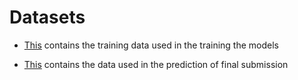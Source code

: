 # Datasets


- [This](./Training%20Data/) contains the training data used in the training the models 

- [This](./Testing%20Data/) contains the data used in the prediction of final submission
